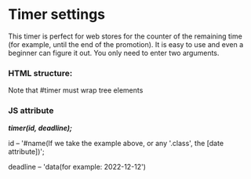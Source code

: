 # Timer settings

This timer is perfect for web stores for the counter of the remaining time (for example, until the end of the promotion). It is easy to use and even a beginner can figure it out. You only need to enter two arguments.

### HTML structure:

<div name="timer">
  <span name="days"><span/>
  <span name="hours"><span/>
  <span name="minutes"><span/>
  <span name="seconds"><span/>
<div/>
    
Note that #timer must wrap tree elements
    
### JS attribute

***timer(id, deadline);***
    
id – '#name(If we take the example above, or any '.class', the [date attribute])';
    
deadline – 'data(for example: 2022-12-12')

